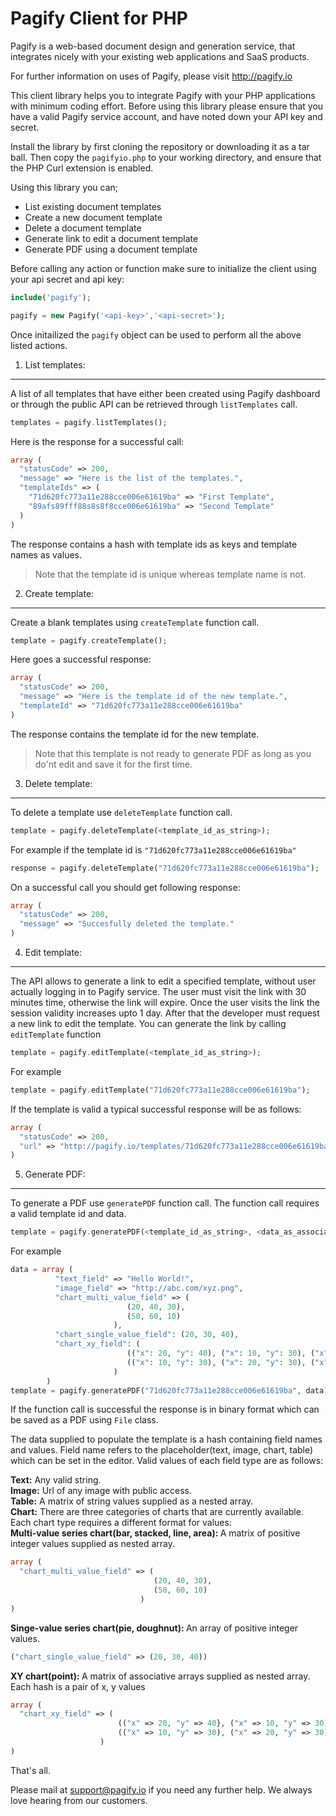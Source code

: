 Pagify Client for PHP
=========

Pagify is a web-based document design and generation service, that integrates nicely with your existing web applications and SaaS products. 

For further information on uses of Pagify, please visit http://pagify.io

This client library helps you to integrate Pagify with your PHP applications with minimum coding effort. Before using this library please ensure that you have a valid Pagify service account, and have noted down your API key and secret. 

Install the library by first cloning the repository or downloading it as a tar ball. Then copy the ```pagifyio.php``` to your working directory, and ensure that the PHP Curl extension is enabled.


Using this library you can;
- List existing document templates
- Create a new document template
- Delete a document template
- Generate link to edit a document template
- Generate PDF using a document template

Before calling any action or function make sure to initialize the client using your api secret and api key:

```php
include('pagify');

pagify = new Pagify('<api-key>','<api-secret>');
```
Once initailized the ```pagify``` object can be used to perform all the above listed actions.

1. List templates:
------------------
A list of all templates that have either been created using Pagify dashboard or through the public API can be retrieved through ```listTemplates``` call.

```php
templates = pagify.listTemplates();
```
Here is the response for a successful call:
```php
array (
  "statusCode" => 200, 
  "message" => "Here is the list of the templates.", 
  "templateIds" => (
    "71d620fc773a11e288cce006e61619ba" => "First Template",
    "89afs89fff88s8s8f8cce006e61619ba" => "Second Template"
  )
)
```
The response contains a hash with template ids as keys and template names as values.
>Note that the template id is unique whereas template name is not.

2. Create template:
-------------------
Create a blank templates using ```createTemplate``` function call.

```php
template = pagify.createTemplate();
```
Here goes a successful response:
```php
array (
  "statusCode" => 200, 
  "message" => "Here is the template id of the new template.", 
  "templateId" => "71d620fc773a11e288cce006e61619ba"
)
```
The response contains the template id for the new template. 
>Note that this template is not ready to generate PDF as long as you do'nt edit and save it for the first time.

3. Delete template:
-------------------
To delete a template use ```deleteTemplate``` function call.
```php
template = pagify.deleteTemplate(<template_id_as_string>);
```
For example if the template id is ``` "71d620fc773a11e288cce006e61619ba" ```
```php
response = pagify.deleteTemplate("71d620fc773a11e288cce006e61619ba");
```
On a successful call you should get following response:
```php
array (
  "statusCode" => 200, 
  "message" => "Succesfully deleted the template."
)
```

4. Edit template:
-----------------
The API allows to generate a link to edit a specified template, without user actually logging in to Pagify service. The user must visit the link with 30 minutes time, otherwise the link will expire. Once the user visits the link the session validity increases upto 1 day. After that the developer must request a new link to edit the template. You can generate the link by calling ```editTemplate``` function
```php
template = pagify.editTemplate(<template_id_as_string>);
```
For example
```php
template = pagify.editTemplate("71d620fc773a11e288cce006e61619ba");
```
If the template is valid a typical successful response will be as follows:
```php
array (
  "statusCode" => 200, 
  "url" => "http://pagify.io/templates/71d620fc773a11e288cce006e61619ba/edit?template_session=89afs89fff88s8s8f8cce006e61619ba"
)
```
5. Generate PDF:
----------------
To generate a PDF use ```generatePDF``` function call. The function call requires a valid template id and data.
```php
template = pagify.generatePDF(<template_id_as_string>, <data_as_associative_array>);
```
For example
```php
data = array (
          "text_field" => "Hello World!",
          "image_field" => "http://abc.com/xyz.png",
          "chart_multi_value_field" => (
                          (20, 40, 30),
                          (50, 60, 10)
                       ),
          "chart_single_value_field": (20, 30, 40),
          "chart_xy_field": (
                          (("x": 20, "y": 40), ("x": 10, "y": 30), ("x": 70, "y": 50)),
                          (("x": 10, "y": 30), ("x": 20, "y": 30), ("x": 80, "y": 30)),
                       )
        )
template = pagify.generatePDF("71d620fc773a11e288cce006e61619ba", data);
```
If the function call is successful the response is in binary format which can be saved as a PDF using ```File``` class.

The data supplied to populate the template is a hash containing field names and values. Field name refers to the placeholder(text, image, chart, table) which can be set in the editor. Valid values of each field type are as follows:

<b>Text:</b> Any valid string.<br/>
<b>Image:</b> Url of any image with public access.<br/>
<b>Table:</b> A matrix of string values supplied as a nested array.<br/>
<b>Chart:</b> There are three categories of charts that are currently available. Each chart type requires a different format for values:<br/>
<b>Multi-value series chart(bar, stacked, line, area): </b>
A matrix of positive integer values supplied as nested array.
```php
array (
  "chart_multi_value_field" => (
                                (20, 40, 30),
                                (50, 60, 10)
                             )
)
```
<b>Singe-value series chart(pie, doughnut): </b>
An array of positive integer values.
```php
("chart_single_value_field" => (20, 30, 40))
```
<b>XY chart(point): </b>
A matrix of associative arrays supplied as nested array. Each hash is a pair of x, y values
```php
array (
  "chart_xy_field" => (
                        (("x" => 20, "y" => 40}, ("x" => 10, "y" => 30), ("x" => 70, "y" => 50)),
                        (("x" => 10, "y" => 30), ("x" => 20, "y" => 30), ("x" => 80, "y" => 30)),
                    )
)
```

That's all. 

Please mail at support@pagify.io if you need any further help. We always love hearing from our customers.
